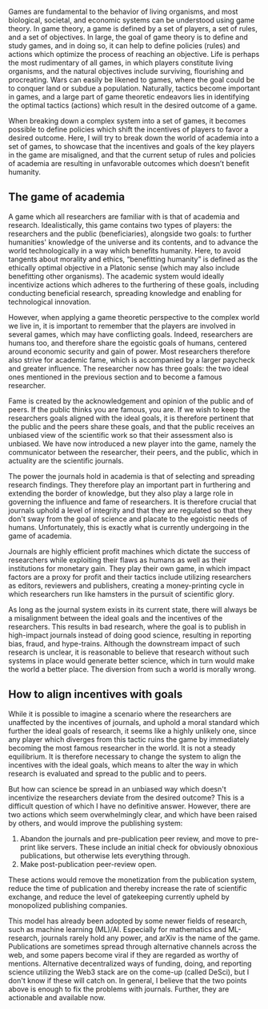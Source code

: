 Games are fundamental to the behavior of living organisms, and most biological, societal, and economic systems can be understood using game theory. In game theory, a game is defined by a set of players, a set of rules, and a set of objectives. In large, the goal of game theory is to define and study games, and in doing so, it can help to define policies (rules) and actions which optimize the process of reaching an objective. Life is perhaps the most rudimentary of all games, in which players constitute living organisms, and the natural objectives include surviving, flourishing and procreating. Wars can easily be likened to games, where the goal could be to conquer land or subdue a population. Naturally, tactics become important in games, and a large part of game theoretic endeavors lies in identifying the optimal tactics (actions) which result in the desired outcome of a game. 

When breaking down a complex system into a set of games, it becomes possible to define policies which shift the incentives of players to favor a desired outcome. Here, I will try to break down the world of academia into a set of games, to showcase that the incentives and goals of the key players in the game are misaligned, and that the current setup of rules and policies of academia are resulting in unfavorable outcomes which doesn’t benefit humanity.

## The game of academia
A game which all researchers are familiar with is that of academia and research. Idealistically, this game contains two types of players: the researchers and the public (beneficiaries), alongside two goals: to further humanities' knowledge of the universe and its contents, and to advance the world technologically in a way which benefits humanity. Here, to avoid tangents about morality and ethics, “benefitting humanity” is defined as the ethically optimal objective in a Platonic sense (which may also include benefitting other organisms). The academic system would ideally incentivize actions which adheres to the furthering of these goals, including conducting beneficial research, spreading knowledge and enabling for technological innovation.

However, when applying a game theoretic perspective to the complex world we live in, it is important to remember that the players are involved in several games, which may have conflicting goals. Indeed, researchers are humans too, and therefore share the egoistic goals of humans, centered around economic security and gain of power. Most researchers therefore also strive for academic fame, which is accompanied by a larger paycheck and greater influence. The researcher now has three goals: the two ideal ones mentioned in the previous section and to become a famous researcher. 

Fame is created by the acknowledgement and opinion of the public and of peers. If the public thinks you are famous, you are. If we wish to keep the researchers goals aligned with the ideal goals, it is therefore pertinent that the public and the peers share these goals, and that the public receives an unbiased view of the scientific work so that their assessment also is unbiased. We have now introduced a new player into the game, namely the communicator between the researcher, their peers, and the public, which in actuality are the scientific journals.

The power the journals hold in academia is that of selecting and spreading research findings. They therefore play an important part in furthering and extending the border of knowledge, but they also play a large role in governing the influence and fame of researchers. It is therefore crucial that journals uphold a level of integrity and that they are regulated so that they don't sway from the goal of science and placate to the egoistic needs of humans. Unfortunately, this is exactly what is currently undergoing in the game of academia.

Journals are highly efficient profit machines which dictate the success of researchers while exploiting their flaws as humans as well as their institutions for monetary gain. They play their own game, in which impact factors are a proxy for profit and their tactics include utilizing researchers as editors, reviewers and publishers, creating a money-printing cycle in which researchers run like hamsters in the pursuit of scientific glory. 

As long as the journal system exists in its current state, there will always be a misalignment between the ideal goals and the incentives of the researchers. This results in bad research, where the goal is to publish in high-impact journals instead of doing good science, resulting in reporting bias, fraud, and hype-trains. Although the downstream impact of such research is unclear, it is reasonable to believe that research without such systems in place would generate better science, which in turn would make the world a better place. The diversion from such a world is morally wrong.

## How to align incentives with goals
While it is possible to imagine a scenario where the researchers are unaffected by the incentives of journals, and uphold a moral standard which further the ideal goals of research, it seems like a highly unlikely one, since any player which diverges from this tactic ruins the game by immediately becoming the most famous researcher in the world. It is not a steady equilibrium. It is therefore necessary to change the system to align the incentives with the ideal goals, which means to alter the way in which research is evaluated and spread to the public and to peers.

But how can science be spread in an unbiased way which doesn't incentivize the researchers deviate from the desired outcome? This is a difficult question of which I have no definitive answer. However, there are two actions which seem overwhelmingly clear, and which have been raised by others, and would improve the publishing system:

1. Abandon the journals and pre-publication peer review, and move to pre-print like servers. These include an initial check for obviously obnoxious publications, but otherwise lets everything through. 
2. Make post-publication peer-review open.

These actions would remove the monetization from the publication system, reduce the time of publication and thereby increase the rate of scientific exchange, and reduce the level of gatekeeping currently upheld by monopolized publishing companies.

This model has already been adopted by some newer fields of research, such as machine learning (ML)/AI. Especially for mathematics and ML-research, journals rarely hold any power, and arXiv is the name of the game. Publications are sometimes spread through alternative channels across the web, and some papers become viral if they are regarded as worthy of mentions. Alternative decentralized ways of funding, doing, and reporting science utilizing the Web3 stack are on the come-up (called DeSci), but I don't know if these will catch on. In general, I believe that the two points above is enough to fix the problems with journals. Further, they are actionable and available now. 


